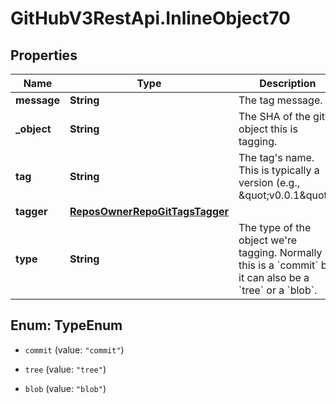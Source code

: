 # GitHubV3RestApi.InlineObject70

## Properties

Name | Type | Description | Notes
------------ | ------------- | ------------- | -------------
**message** | **String** | The tag message. | 
**_object** | **String** | The SHA of the git object this is tagging. | 
**tag** | **String** | The tag&#39;s name. This is typically a version (e.g., \&quot;v0.0.1\&quot;). | 
**tagger** | [**ReposOwnerRepoGitTagsTagger**](ReposOwnerRepoGitTagsTagger.md) |  | [optional] 
**type** | **String** | The type of the object we&#39;re tagging. Normally this is a &#x60;commit&#x60; but it can also be a &#x60;tree&#x60; or a &#x60;blob&#x60;. | 



## Enum: TypeEnum


* `commit` (value: `"commit"`)

* `tree` (value: `"tree"`)

* `blob` (value: `"blob"`)




